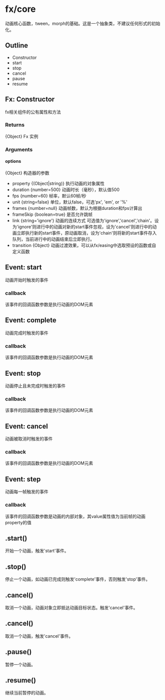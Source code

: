 fx/core
======
动画核心函数，tween，morph的基础。这是一个抽象类，不建议任何形式的初始化。

Outline
------

- Constructor
- start
- stop
- cancel
- pause
- resume


Fx: Constructor
------
fx相关组件的公有属性和方法
	
### Returns
{Object} Fx 实例
	
### Arguments

#### options
{Object} 构造器的参数

- property {(Object|string)} 执行动画的对象属性
- duration {number=500} 动画时长（毫秒），默认值500
- fps {number=60} 帧率，默认60帧/秒
- unit {string=false} 单位，默认false，可选'px', 'em', or '%'
- frames {number=null} 动画帧数，默认为根据duration和fps计算出
- frameSkip {boolean=true} 是否允许跳帧
- link {string='ignore'} 动画的连续方式 可选值为'ignore','cancel','chain'。设为'ignore'则进行中的动画对新的start事件忽视，设为'cancel'则进行中的动画立即执行新的start事件，原动画取消，设为'chain'则将新的start事件存入队列，当前进行中的动画结束后立即执行。
- transition {Object} 动画过渡效果，可以从fx/easing中选取预设的函数或自定义函数

Event: start
------

动画开始时触发的事件

### callback
该事件的回调函数参数是执行动画的DOM元素


Event: complete
------

动画完成时触发的事件

### callback
该事件的回调函数参数是执行动画的DOM元素


Event: stop
------

动画停止且未完成时触发的事件

### callback
该事件的回调函数参数是执行动画的DOM元素


Event: cancel
------

动画被取消时触发的事件

### callback
该事件的回调函数参数是执行动画的DOM元素

Event: step
------

动画每一帧触发的事件

### callback
该事件的回调函数参数是动画的内部对象，其value属性值为当前帧的动画property的值


.start()
------

开始一个动画，触发'start'事件。


.stop()
------

停止一个动画，如动画已完成则触发'complete'事件，否则触发'stop'事件。


.cancel()
------

取消一个动画，动画对象立即抵达动画目标状态。触发'cancel'事件。


.cancel()
------

取消一个动画，触发'cancel'事件。


.pause()
------

暂停一个动画。


.resume()
------

继续当前暂停的动画。








